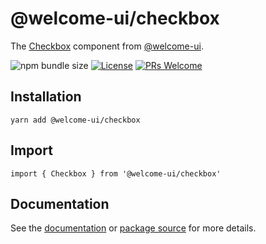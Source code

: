 # @welcome-ui/checkbox

The [Checkbox](https://welcome-ui.com/fields/checkbox) component from [@welcome-ui](https://welcome-ui.com).

![npm bundle size](https://img.shields.io/bundlephobia/minzip/@welcome-ui/checkbox) [![License](https://img.shields.io/npm/l/welcome-ui.svg)](https://github.com/WTTJ/welcome-ui/blob/master/LICENSE) [![PRs Welcome](https://img.shields.io/badge/PRs-welcome-mediumspringgreen.svg)](ttps://github.com/WTTJ/welcome-ui/blob/master/CONTRIBUTING.md)

## Installation

    yarn add @welcome-ui/checkbox

## Import

    import { Checkbox } from '@welcome-ui/checkbox'

## Documentation

See the [documentation](https://welcome-ui.com/fields/checkbox) or [package source](https://github.com/WTTJ/welcome-ui/tree/master/packages/Checkbox) for more details.
